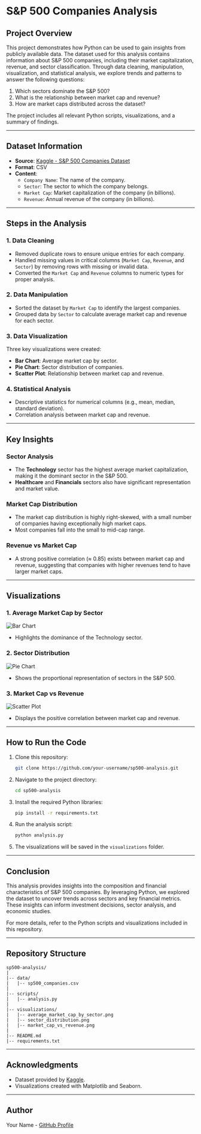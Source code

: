 # S&P 500 Companies Analysis

## Project Overview
This project demonstrates how Python can be used to gain insights from publicly available data. The dataset used for this analysis contains information about S&P 500 companies, including their market capitalization, revenue, and sector classification. Through data cleaning, manipulation, visualization, and statistical analysis, we explore trends and patterns to answer the following questions:

1. Which sectors dominate the S&P 500?
2. What is the relationship between market cap and revenue?
3. How are market caps distributed across the dataset?

The project includes all relevant Python scripts, visualizations, and a summary of findings.

---

## Dataset Information
- **Source**: [Kaggle - S&P 500 Companies Dataset](https://www.kaggle.com/datasets/andrewmvd/sp-500-stocks)
- **Format**: CSV
- **Content**:
  - `Company Name`: The name of the company.
  - `Sector`: The sector to which the company belongs.
  - `Market Cap`: Market capitalization of the company (in billions).
  - `Revenue`: Annual revenue of the company (in billions).

---

## Steps in the Analysis

### 1. Data Cleaning
- Removed duplicate rows to ensure unique entries for each company.
- Handled missing values in critical columns (`Market Cap`, `Revenue`, and `Sector`) by removing rows with missing or invalid data.
- Converted the `Market Cap` and `Revenue` columns to numeric types for proper analysis.

### 2. Data Manipulation
- Sorted the dataset by `Market Cap` to identify the largest companies.
- Grouped data by `Sector` to calculate average market cap and revenue for each sector.

### 3. Data Visualization
Three key visualizations were created:
- **Bar Chart**: Average market cap by sector.
- **Pie Chart**: Sector distribution of companies.
- **Scatter Plot**: Relationship between market cap and revenue.

### 4. Statistical Analysis
- Descriptive statistics for numerical columns (e.g., mean, median, standard deviation).
- Correlation analysis between market cap and revenue.

---

## Key Insights

### Sector Analysis
- The **Technology** sector has the highest average market capitalization, making it the dominant sector in the S&P 500.
- **Healthcare** and **Financials** sectors also have significant representation and market value.

### Market Cap Distribution
- The market cap distribution is highly right-skewed, with a small number of companies having exceptionally high market caps.
- Most companies fall into the small to mid-cap range.

### Revenue vs Market Cap
- A strong positive correlation (≈ 0.85) exists between market cap and revenue, suggesting that companies with higher revenues tend to have larger market caps.

---

## Visualizations
### 1. Average Market Cap by Sector
![Bar Chart](visualizations/average_market_cap_by_sector.png)
- Highlights the dominance of the Technology sector.

### 2. Sector Distribution
![Pie Chart](visualizations/sector_distribution.png)
- Shows the proportional representation of sectors in the S&P 500.

### 3. Market Cap vs Revenue
![Scatter Plot](visualizations/market_cap_vs_revenue.png)
- Displays the positive correlation between market cap and revenue.

---

## How to Run the Code
1. Clone this repository:
   ```bash
   git clone https://github.com/your-username/sp500-analysis.git
   ```
2. Navigate to the project directory:
   ```bash
   cd sp500-analysis
   ```
3. Install the required Python libraries:
   ```bash
   pip install -r requirements.txt
   ```
4. Run the analysis script:
   ```bash
   python analysis.py
   ```
5. The visualizations will be saved in the `visualizations` folder.

---

## Conclusion
This analysis provides insights into the composition and financial characteristics of S&P 500 companies. By leveraging Python, we explored the dataset to uncover trends across sectors and key financial metrics. These insights can inform investment decisions, sector analysis, and economic studies.

For more details, refer to the Python scripts and visualizations included in this repository.

---

## Repository Structure
```
sp500-analysis/
|
|-- data/
|   |-- sp500_companies.csv
|
|-- scripts/
|   |-- analysis.py
|
|-- visualizations/
|   |-- average_market_cap_by_sector.png
|   |-- sector_distribution.png
|   |-- market_cap_vs_revenue.png
|
|-- README.md
|-- requirements.txt
```

---

## Acknowledgments
- Dataset provided by [Kaggle](https://www.kaggle.com/).
- Visualizations created with Matplotlib and Seaborn.

---

## Author
Your Name - [GitHub Profile](https://github.com/your-username/)

